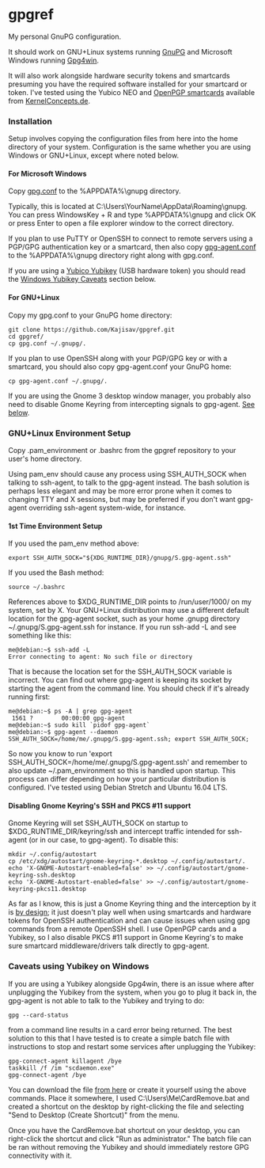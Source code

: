 # gpgref
My personal GnuPG configuration.

It should work on GNU+Linux systems running [GnuPG](https://gnupg.org/) and Microsoft Windows running [Gpg4win](https://www.gpg4win.org).

It will also work alongside hardware security tokens and smartcards presuming you have the required software installed for your smartcard or token. I've tested using the Yubico NEO and [OpenPGP smartcards](http://www.g10code.com/p-card.html) available from [KernelConcepts.de](http://shop.kernelconcepts.de/#openpgp).

### Installation

Setup involves copying the configuration files from here into the home directory of your system.
Configuration is the same whether you are using Windows or GNU+Linux, except where noted below.

#### For Microsoft Windows

Copy [gpg.conf](https://github.com/Kajisav/gpgref/raw/master/gpg.conf) to the %APPDATA%\gnupg directory.

Typically, this is located at C:\Users\YourName\AppData\Roaming\gnupg. You can press WindowsKey + R and type %APPDATA%\gnupg and click OK or press Enter to open a file explorer window to the correct directory.

If you plan to use PuTTY or OpenSSH to connect to remote servers using a PGP/GPG authentication key or a smartcard, then also copy [gpg-agent.conf](https://github.com/Kajisav/gpgref/raw/master/gpg-agent.conf) to the %APPDATA%\gnupg directory right along with gpg.conf.

If you are using a [Yubico Yubikey](https://www.yubico.com/) (USB hardware token) you should read the [Windows Yubikey Caveats](https://github.com/Kajisav/gpgref#caveats-using-yubikey-on-windows) section below.

#### For GNU+Linux

Copy my gpg.conf to your GnuPG home directory:

    git clone https://github.com/Kajisav/gpgref.git
    cd gpgref/
    cp gpg.conf ~/.gnupg/.

If you plan to use OpenSSH along with your PGP/GPG key or with a smartcard, you should also copy gpg-agent.conf your GnuPG home:
    
    cp gpg-agent.conf ~/.gnupg/.
    
If you are using the Gnome 3 desktop window manager, you probably also need to disable Gnome Keyring from intercepting signals to gpg-agent. [See below](https://github.com/Kajisav/gpgref#disabling-gnome-keyrings-ssh-and-pkcs-11-support).

### GNU+Linux Environment Setup

Copy .pam_environment or .bashrc from the gpgref repository to your user's home directory.

Using pam_env should cause any process using SSH_AUTH_SOCK when talking to ssh-agent, to talk to the gpg-agent instead. The bash solution is perhaps less elegant and may be more error prone when it comes to changing TTY and X sessions, but may be preferred if you don't want gpg-agent overriding ssh-agent system-wide, for instance.

#### 1st Time Environment Setup

If you used the pam_env method above:
    
    export SSH_AUTH_SOCK="${XDG_RUNTIME_DIR}/gnupg/S.gpg-agent.ssh" 

If you used the Bash method:
    
    source ~/.bashrc

References above to $XDG_RUNTIME_DIR points to /run/user/1000/ on my system, set by X. Your GNU+Linux distribution may use a different default location for the gpg-agent socket, such as your home .gnupg directory ~/.gnupg/S.gpg-agent.ssh for instance. If you run ssh-add -L and see something like this:

    me@debian:~$ ssh-add -L
    Error connecting to agent: No such file or directory

That is because the location set for the SSH_AUTH_SOCK variable is incorrect. You can find out where gpg-agent is keeping its socket by starting the agent from the command line. You should check if it's already running first:

    me@debian:~$ ps -A | grep gpg-agent
     1561 ?        00:00:00 gpg-agent
    me@debian:~$ sudo kill `pidof gpg-agent`
    me@debian:~$ gpg-agent --daemon
    SSH_AUTH_SOCK=/home/me/.gnupg/S.gpg-agent.ssh; export SSH_AUTH_SOCK;

So now you know to run 'export SSH_AUTH_SOCK=/home/me/.gnupg/S.gpg-agent.ssh' and remember to also update ~/.pam_environment so this is handled upon startup. This process can differ depending on how your particular distribution is configured. I've tested using Debian Stretch and Ubuntu 16.04 LTS.
    
#### Disabling Gnome Keyring's SSH and PKCS #11 support

Gnome Keyring will set SSH_AUTH_SOCK on startup to $XDG_RUNTIME_DIR/keyring/ssh and intercept traffic intended for ssh-agent (or in our case, to gpg-agent). To disable this:

    mkdir ~/.config/autostart
    cp /etc/xdg/autostart/gnome-keyring-*.desktop ~/.config/autostart/.
    echo 'X-GNOME-Autostart-enabled=false' >> ~/.config/autostart/gnome-keyring-ssh.desktop
    echo 'X-GNOME-Autostart-enabled=false' >> ~/.config/autostart/gnome-keyring-pkcs11.desktop

As far as I know, this is just a Gnome Keyring thing and the interception by it is [by design](https://wiki.gnome.org/Projects/GnomeKeyring/Ssh); it just doesn't play well when using smartcards and hardware tokens for OpenSSH authentication and can cause issues when using gpg commands from a remote OpenSSH shell. I use OpenPGP cards and a Yubikey, so I also disable PKCS #11 support in Gnome Keyring's to make sure smartcard middleware/drivers talk directly to gpg-agent.

### Caveats using Yubikey on Windows

If you are using a Yubikey alongside Gpg4win, there is an issue where after unplugging the Yubikey from the system, when you go to plug it back in, the gpg-agent is not able to talk to the Yubikey and trying to do:

    gpg --card-status
    
from a command line results in a card error being returned. The best solution to this that I have tested is to create a simple batch file with instructions to stop and restart some services after unplugging the Yubikey:

    gpg-connect-agent killagent /bye
    taskkill /f /im "scdaemon.exe"
    gpg-connect-agent /bye

You can download the file [from here](https://raw.githubusercontent.com/Kajisav/gpgref/master/CardRemove.bat) or create it yourself using the above commands. Place it somewhere, I used C:\Users\Me\CardRemove.bat and created a shortcut on the desktop by right-clicking the file and selecting "Send to Desktop (Create Shortcut)" from the menu.

Once you have the CardRemove.bat shortcut on your desktop, you can right-click the shortcut and click "Run as administrator." The batch file can be ran without removing the Yubikey and should immediately restore GPG connectivity with it.
